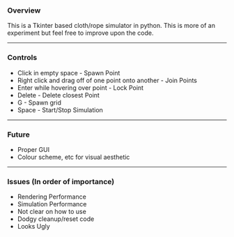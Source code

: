 ### Overview
This is a Tkinter based cloth/rope simulator in python. This is more of an experiment but feel free to improve upon the code.

------------


### Controls
- Click in empty space - Spawn Point
- Right click and drag off of one point onto another - Join Points
- Enter while hovering over point - Lock Point
- Delete - Delete closest Point
- G - Spawn grid
- Space - Start/Stop Simulation

------------



### Future
- Proper GUI
- Colour scheme, etc for visual aesthetic

------------


### Issues (In order of importance)
- Rendering Performance
- Simulation Performance
- Not clear on how to use
- Dodgy cleanup/reset code
- Looks Ugly
